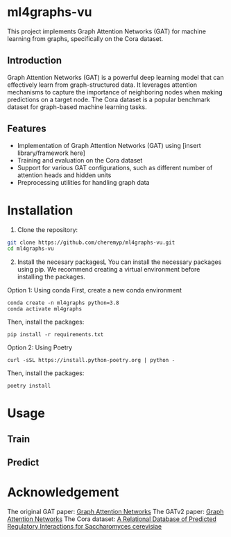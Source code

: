 # ml4graphs-vu
This project implements Graph Attention Networks (GAT) for machine learning from graphs, specifically on the Cora dataset.

## Introduction

Graph Attention Networks (GAT) is a powerful deep learning model that can effectively learn from graph-structured data. It leverages attention mechanisms to capture the importance of neighboring nodes when making predictions on a target node. The Cora dataset is a popular benchmark dataset for graph-based machine learning tasks.

## Features

- Implementation of Graph Attention Networks (GAT) using [insert library/framework here]
- Training and evaluation on the Cora dataset
- Support for various GAT configurations, such as different number of attention heads and hidden units
- Preprocessing utilities for handling graph data

# Installation

1. Clone the repository:

```bash
git clone https://github.com/cheremyp/ml4graphs-vu.git
cd ml4graphs-vu
```
2. Install the necesary packagesL 
You can install the necessary packages using pip. We recommend creating a virtual environment before installing the packages.

Option 1: Using conda
First, create a new conda environment

```
conda create -n ml4graphs python=3.8
conda activate ml4graphs
```

Then, install the packages:

```
pip install -r requirements.txt
```

Option 2: Using Poetry

```
curl -sSL https://install.python-poetry.org | python -
```

Then, install the packages:

```
poetry install 
```

# Usage


## Train

## Predict 



# Acknowledgement 

The original GAT paper: [Graph Attention Networks](https://arxiv.org/abs/1710.10903)
The GATv2 paper: [Graph Attention Networks](https://arxiv.org/abs/2106.05238)
The Cora dataset: [A Relational Database of Predicted Regulatory Interactions for Saccharomyces cerevisiae](https://academic.oup.com/bioinformatics/article/24/21/2498/196825)

